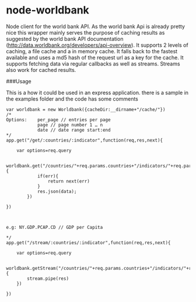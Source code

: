 node-worldbank
==============

Node client for the world bank API. As the world bank Api is already pretty nice this wrapper mainly serves the purpose of caching results as suggested by the world bank API documentation (http://data.worldbank.org/developers/api-overview). It supports 2 levels of caching, a file cache and a in memory cache. It falls back to the fastest available and uses a md5 hash of the request url as a key for the cache. It supports fetching data via regular callbacks as well as streams. Streams also work for cached results. 

###Usage

This is a how it could be used in an express application. there is a sample in the examples folder and the code has some comments 


	var worldbank = new Worldbank({cacheDir:__dirname+"/cache/"})
	/*
	Options: 	per_page // entries per page
				page // page number 1 … n
				date // date range start:end
	*/
	app.get("/get/:countries/:indicator",function(req,res,next){
	
		var options=req.query
	
			worldbank.get("/countries/"+req.params.countries+"/indicators/"+req.params.indicator,options,function(err,data){
				if(err){
					return next(err)
				}
				res.json(data);
			})

	})

	
	
	e.g: NY.GDP.PCAP.CD // GDP per Capita
	
	*/
	app.get("/stream/:countries/:indicator",function(req,res,next){
		
		var options=req.query
				
		worldbank.getStream("/countries/"+req.params.countries+"/indicators/"+req.params.indicator,options,function(err,stream){
			stream.pipe(res)
		})
	
	})



